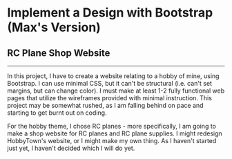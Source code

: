 # Implement a Design with Bootstrap (Max's Version)
## RC Plane Shop Website

---

In this project, I have to create a website relating to a hobby of mine, using
Bootstrap. I can use minimal CSS, but it can't be structural (i.e. can't set
margins, but can change color). I must make at least 1-2 fully functional web
pages that utilize the wireframes provided with minimal instruction. This
project may be somewhat rushed, as I am falling behind on pace and starting to
get burnt out on coding.

For the hobby theme, I chose RC planes - more specifically, I am going to make
a shop website for RC planes and RC plane supplies. I might redesign HobbyTown's
website, or I might make my own thing. As I haven't started just yet, I haven't
decided which I will do yet.

[//]: # (Todo: "For each task, please include a guide in your ReadMe
          highlighting what section of your site should be graded. You dont
          need to have the sections in the order they are listed. You are also
          welcome to include more sections beyond what is listed!")
